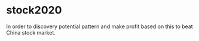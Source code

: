 # stock2020
In order to discovery potential pattern and make profit based on this to beat China stock market.
